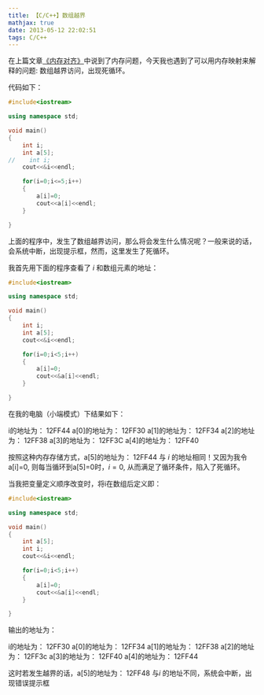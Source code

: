 ```yaml
---
title: 【C/C++】数组越界
mathjax: true
date: 2013-05-12 22:02:51
tags: C/C++
---
```




在上篇文章[《内存对齐》](http://www.tengweitw.com/2013/05/11/[20130511]/)中说到了内存问题，今天我也遇到了可以用内存映射来解释的问题: 数组越界访问，出现死循环。

 <!--more-->

代码如下：

```cpp
#include<iostream>

using namespace std;

void main()
{
	int i;
	int a[5];
//    int i;
    cout<<&i<<endl;

	for(i=0;i<=5;i++)
	{
		a[i]=0;
		cout<<a[i]<<endl;
	}

}
```

上面的程序中，发生了数组越界访问，那么将会发生什么情况呢？一般来说的话，会系统中断，出现提示框，然而，这里发生了死循环。



我首先用下面的程序查看了 $i$ 和数组元素的地址：



```cpp
#include<iostream>

using namespace std;

void main()
{
	int i;
	int a[5];
    cout<<&i<<endl;

	for(i=0;i<5;i++)
	{
		a[i]=0;
		cout<<&a[i]<<endl;
	}

}
```



在我的电脑（小端模式）下结果如下：

   i的地址为：  12FF44
a[0]的地址为：  12FF30
a[1]的地址为：  12FF34
a[2]的地址为：  12FF38
a[3]的地址为：  12FF3C
a[4]的地址为：  12FF40

按照这种内存存储方式，a[5]的地址为：  12FF44 与 $i$ 的地址相同！又因为我令a[i]=0, 则每当循环到a[5]=0时，$i=0$, 从而满足了循环条件，陷入了死循环。

当我把变量定义顺序改变时，将i在数组后定义即：

```cpp
#include<iostream>

using namespace std;

void main()
{
	int a[5];
	int i;
    cout<<&i<<endl;

	for(i=0;i<5;i++)
	{
		a[i]=0;
		cout<<&a[i]<<endl;
	}

}
```

输出的地址为：

   i的地址为：  12FF30
a[0]的地址为：  12FF34
a[1]的地址为：  12FF38
a[2]的地址为：  12FF3c
a[3]的地址为：  12FF40
a[4]的地址为：  12FF44

这时若发生越界的话，a[5]的地址为：  12FF48 与$i$ 的地址不同，系统会中断，出现错误提示框